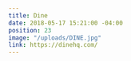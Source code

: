 ```yaml
---
title: Dine
date: 2018-05-17 15:21:00 -04:00
position: 23
image: "/uploads/DINE.jpg"
link: https://dinehq.com/
---
```


